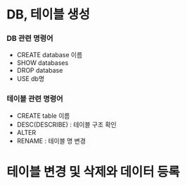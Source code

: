 # DB, 테이블 생성

### DB 관련 명령어
- CREATE database 이름
- SHOW databases
- DROP database
- USE db명

### 테이블 관련 명령어
- CREATE table 이름
- DESC(DESCRIBE)  : 테이블 구조 확인
- ALTER 
- RENAME : 테이블 명 변경

# 테이블 변경 및 삭제와 데이터 등록

